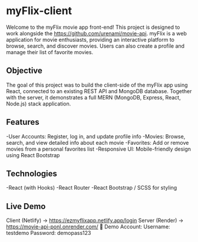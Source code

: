 # myFlix-client

Welcome to the myFlix movie app front-end!
This project is designed to work alongside the https://github.com/urenami/movie-api.
myFlix is a web application for movie enthusiasts, providing an interactive platform to browse, search, and discover movies. Users can also create a profile and manage their list of favorite movies.

## Objective

The goal of this project was to build the client-side of the myFlix app using React, connected to an existing REST API and MongoDB database. Together with the server, it demonstrates a full MERN (MongoDB, Express, React, Node.js) stack application.

## Features

-User Accounts: Register, log in, and update profile info
-Movies: Browse, search, and view detailed info about each movie
-Favorites: Add or remove movies from a personal favorites list
-Responsive UI: Mobile-friendly design using React Bootstrap

## Technologies

-React (with Hooks)
-React Router
-React Bootstrap / SCSS for styling

## Live Demo

Client (Netlify) → https://ezmyflixapp.netlify.app/login
Server (Render) → https://movie-api-ponl.onrender.com/
🔑 Demo Account:
Username: testdemo
Password: demopass123